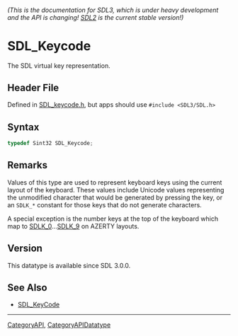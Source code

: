 ###### (This is the documentation for SDL3, which is under heavy development and the API is changing! [SDL2](https://wiki.libsdl.org/SDL2/) is the current stable version!)
# SDL_Keycode

The SDL virtual key representation.

## Header File

Defined in [SDL_keycode.h](https://github.com/libsdl-org/SDL/blob/main/include/SDL3/SDL_keycode.h), but apps should use `#include <SDL3/SDL.h>`

## Syntax

```c
typedef Sint32 SDL_Keycode;
```

## Remarks

Values of this type are used to represent keyboard keys using the current
layout of the keyboard. These values include Unicode values representing
the unmodified character that would be generated by pressing the key, or an
`SDLK_*` constant for those keys that do not generate characters.

A special exception is the number keys at the top of the keyboard which map
to [SDLK_0](SDLK_0)...[SDLK_9](SDLK_9) on AZERTY layouts.

## Version

This datatype is available since SDL 3.0.0.

## See Also

* [SDL_KeyCode](SDL_KeyCode)

----
[CategoryAPI](CategoryAPI), [CategoryAPIDatatype](CategoryAPIDatatype)

